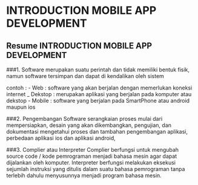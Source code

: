 # INTRODUCTION MOBILE APP DEVELOPMENT

## Resume INTRODUCTION MOBILE APP DEVELOPMENT


###1. Software
merupakan suatu perintah dan tidak memiliki bentuk fisik, namun software
tersimpan dan dapat di kendalikan oleh sistem

contoh : 
        - Web : software yang akan berjalan dengan memerlukan koneksi internet
        _ Dekstop : merupakan aplikasi yang berjalan pada komputer atau dekstop
        - Mobile : software yang berjalan pada SmartPhone atau android maupun ios

###2. Pengembangan Software
serangkaian proses mulai dari mempersiapkan,
desain yang akan dikembangkan, pengujian, dan dokumentasi
mengetahui proses dan tambahan pengembangan aplikasi,
perbedaan aplikasi ios dan aplikasi android,

###3. Complier atau Interpreter
Complier berfungsi untuk mengubah source code / kode pemrograman menjadi bahasa mesin agar dapat dijalankan oleh komputer.
Interpreter berfungsi melakukan eksekusi sejumlah instruksi yang ditulis dalam suatu bahasa pemrograman tanpa terlebih dahulu menyusunnya menjadi program bahasa mesin.
